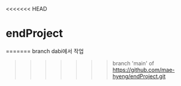 <<<<<<< HEAD
# endProject
=======
branch dabi에서 작업
>>>>>>> branch 'main' of https://github.com/mae-hyeng/endProject.git

